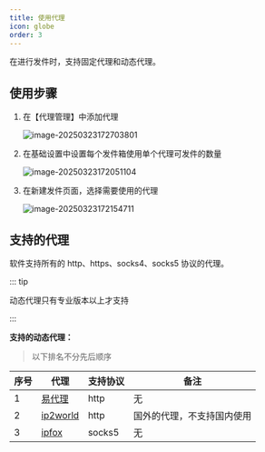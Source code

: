 ```yaml
---
title: 使用代理
icon: globe
order: 3
---
```


在进行发件时，支持固定代理和动态代理。

## 使用步骤

1. 在【代理管理】中添加代理

   ![image-20250323172703801](https://oss.223434.xyz:2234/public/files/images/image-20250323172703801.png)

2. 在基础设置中设置每个发件箱使用单个代理可发件的数量

   ![image-20250323172051104](https://oss.223434.xyz:2234/public/files/images/image-20250323172051104.png)

3. 在新建发件页面，选择需要使用的代理

   ![image-20250323172154711](https://oss.223434.xyz:2234/public/files/images/image-20250323172154711.png)

## 支持的代理

软件支持所有的 http、https、socks4、socks5 协议的代理。

::: tip

动态代理只有专业版本以上才支持

:::



**支持的动态代理：**

> 以下排名不分先后顺序

| 序号 | 代理                                                         | 支持协议 | 备注                       |
| ---- | ------------------------------------------------------------ | -------- | -------------------------- |
| 1    | [易代理](http://www.ydaili.cn//main/register.aspx?str_code=80TL8T6X) | http     | 无                         |
| 2    | [ip2world](https://www.ip2world.com/?ref=Y2NFJBM3CP)         | http     | 国外的代理，不支持国内使用 |
| 3    | [ipfox](https://referral.ipfoxy.com/EpH8pH)                  | socks5   | 无                         |

